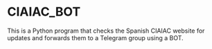 # CIAIAC_BOT
This is a Python program that checks the Spanish CIAIAC website for updates and forwards them to a Telegram group using a BOT.
